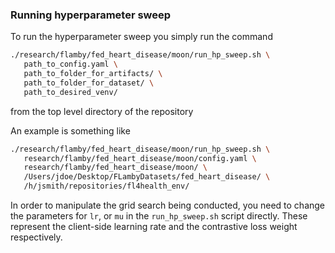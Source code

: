 ### Running hyperparameter sweep

To run the hyperparameter sweep you simply run the command

```bash
./research/flamby/fed_heart_disease/moon/run_hp_sweep.sh \
   path_to_config.yaml \
   path_to_folder_for_artifacts/ \
   path_to_folder_for_dataset/ \
   path_to_desired_venv/
```

from the top level directory of the repository

An example is something like
``` bash
./research/flamby/fed_heart_disease/moon/run_hp_sweep.sh \
   research/flamby/fed_heart_disease/moon/config.yaml \
   research/flamby/fed_heart_disease/moon/ \
   /Users/jdoe/Desktop/FLambyDatasets/fed_heart_disease/ \
   /h/jsmith/repositories/fl4health_env/
```

In order to manipulate the grid search being conducted, you need to change the parameters for `lr`, or `mu` in the `run_hp_sweep.sh` script directly. These represent the client-side learning rate and the contrastive loss weight respectively.
